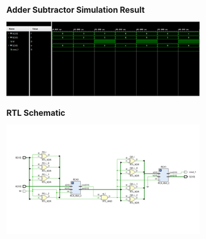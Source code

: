 ## Adder Subtractor Simulation Result
![Adder Subtractor Simulation Result](https://github.com/avil293d/Adder_Subtractor/blob/master/RESULTS/Simulation_result_adder_subtractor.png)
## RTL Schematic
![RTL Schematic](https://github.com/avil293d/Adder_Subtractor/blob/master/RESULTS/RTL_Schematic_Adder_sub.png)
